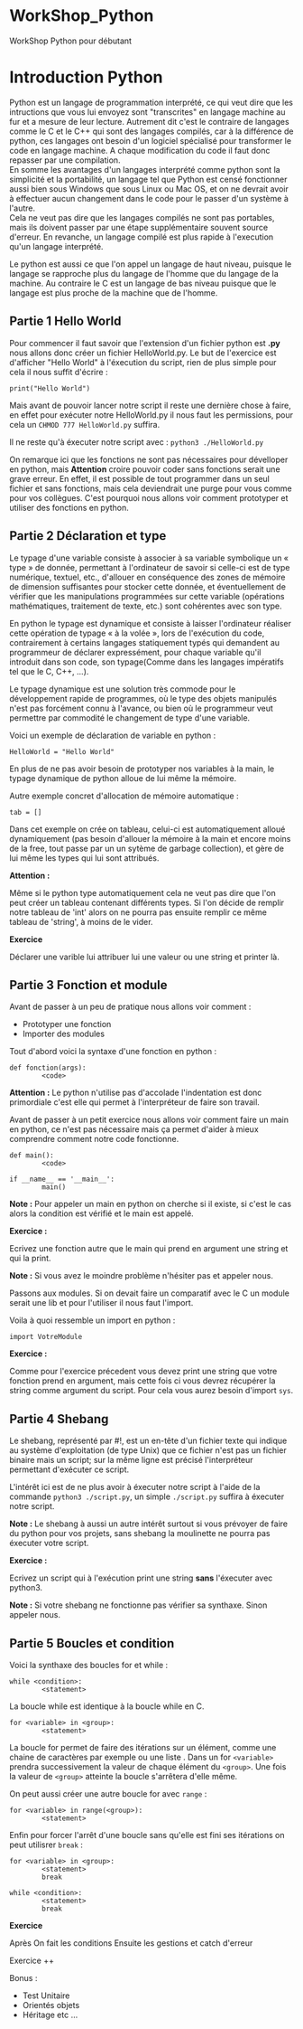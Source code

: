 # WorkShop_Python

WorkShop Python pour débutant

# Introduction Python

Python est un langage de programmation interprété, ce qui veut dire que les intructions que vous lui envoyez sont "transcrites" en langage machine au fur et a mesure de leur lecture.
Autrement dit c'est le contraire de langages comme le C et le C++ qui sont des langages compilés, car à la différence de python, ces langages ont besoin d'un logiciel spécialisé pour transformer le code en langage machine. A chaque modification du code il faut donc repasser par une compilation.  
En somme les avantages d'un langages interprété comme python sont la simplicité et la portabilité, un langage tel que Python est censé fonctionner aussi bien sous Windows que sous Linux ou Mac OS, et on ne devrait avoir à effectuer aucun changement dans le code pour le passer d'un système à l'autre.  
Cela ne veut pas dire que les langages compilés ne sont pas portables, mais ils doivent passer par une étape supplémentaire souvent source d'erreur. En revanche, un langage compilé est plus rapide à l'execution qu'un langage interprété.

Le python est aussi ce que l'on appel un langage de haut niveau, puisque le langage se rapproche plus du langage de l'homme que du langage de la machine. Au contraire le C est un langage de bas niveau puisque que le langage est plus proche de la machine que de l'homme.

## Partie 1 Hello World

Pour commencer il faut savoir que l'extension d'un fichier python est __.py__ nous allons donc créer un fichier HelloWorld.py. Le but de l'exercice est d'afficher "Hello World" à l'éxecution du script, rien de plus simple pour cela il nous suffit d'écrire :

`print("Hello World")`

Mais avant de pouvoir lancer notre script il reste une dernière chose à faire, en effet pour exécuter notre HelloWorld.py il nous faut les permissions, pour cela un `CHMOD 777 HelloWorld.py` suffira.

Il ne reste qu'à éxecuter notre script avec : `python3 ./HelloWorld.py`

On remarque ici que les fonctions ne sont pas nécessaires pour dévelloper en python, mais __Attention__ croire pouvoir coder sans fonctions serait une grave erreur. En effet, il est possible de tout programmer dans un seul fichier et sans fonctions, mais cela deviendrait une purge pour vous comme pour vos collègues. C'est pourquoi nous allons voir comment prototyper et utiliser des fonctions en python.

## Partie 2 Déclaration et type

Le typage d'une variable consiste à associer à sa variable symbolique un « type » de donnée, permettant à l'ordinateur de savoir si celle-ci est de type numérique, textuel, etc., d'allouer en conséquence des zones de mémoire de dimension suffisantes pour stocker cette donnée, et éventuellement de vérifier que les manipulations programmées sur cette variable (opérations mathématiques, traitement de texte, etc.) sont cohérentes avec son type.

En python le typage est dynamique et consiste à laisser l'ordinateur réaliser cette opération de typage « à la volée », lors de l'exécution du code, contrairement à certains langages statiquement typés qui demandent au programmeur de déclarer expressément, pour chaque variable qu'il introduit dans son code, son typage(Comme dans les langages impératifs tel que le C, C++, ...).

Le typage dynamique est une solution très commode pour le développement rapide de programmes, où le type des objets manipulés n'est pas forcément connu à l'avance, ou bien où le programmeur veut permettre par commodité le changement de type d'une variable.

Voici un exemple de déclaration de variable en python :

```
HelloWorld = "Hello World"
```

En plus de ne pas avoir besoin de prototyper nos variables à la main, le typage dynamique de python alloue de lui même la mémoire.

Autre exemple concret d'allocation de mémoire automatique :

```
tab = []
```
Dans cet exemple on crée on tableau, celui-ci est automatiquement alloué dynamiquement (pas besoin d'allouer la mémoire à la main et encore moins de la free, tout passe par un un sytème de garbage collection), et gère de lui même les types qui lui sont attribués.

__Attention :__

Même si le python type automatiquement cela ne veut pas dire que l'on peut créer un tableau contenant différents types. Si l'on décide de remplir notre tableau de 'int' alors on ne pourra pas ensuite remplir ce même tableau de 'string', à moins de le vider.

__Exercice__

Déclarer une varible lui attribuer lui une valeur ou une string et printer là.

## Partie 3 Fonction et module

Avant de passer à un peu de pratique nous allons voir comment :
* Prototyper une fonction
* Importer des modules

Tout d'abord voici la syntaxe d'une fonction en python :
```
def fonction(args):
        <code>
```
__Attention :__ Le python n'utilise pas d'accolade l'indentation est donc primordiale c'est elle qui permet à l'interpréteur de faire son travail.

Avant de passer à un petit exercice nous allons voir comment faire un main en python, ce n'est pas nécessaire mais ça permet d'aider à mieux comprendre comment notre code fonctionne.


```
def main():
        <code>

if __name__ == '__main__':
        main()
```
__Note :__ Pour appeler un main en python on cherche si il existe, si c'est le cas alors la condition est vérifié et le main est appelé.

__Exercice :__

Ecrivez une fonction autre que le main qui prend en argument une string et qui la print.

__Note :__ Si vous avez le moindre problème n'hésiter pas et appeler nous.

Passons aux modules. Si on devait faire un comparatif avec le C un module serait une lib et pour l'utiliser il nous faut l'import.

Voila à quoi ressemble un import en python :
```
import VotreModule
```

__Exercice :__

Comme pour l'exercice précedent vous devez print une string que votre fonction prend en argument, mais cette fois ci vous devrez récupérer la string comme argument du script. Pour cela vous aurez besoin d'import `sys`.

## Partie 4 Shebang

Le shebang, représenté par #!, est un en-tête d'un fichier texte qui indique au système d'exploitation (de type Unix) que ce fichier n'est pas un fichier binaire mais un script; sur la même ligne est précisé l'interpréteur permettant d'exécuter ce script.

L'intérêt ici est de ne plus avoir à éxecuter notre script à l'aide de la commande `python3 ./script.py`, un simple `./script.py` suffira à éxecuter notre script.

__Note :__ Le shebang à aussi un autre intérêt surtout si vous prévoyer de faire du python pour vos projets, sans shebang la moulinette ne pourra pas éxecuter votre script.

__Exercice :__

Ecrivez un script qui à l'exécution print une string __sans__ l'éxecuter avec python3.

__Note :__ Si votre shebang ne fonctionne pas vérifier sa synthaxe. Sinon appeler nous.

## Partie 5 Boucles et condition

Voici la synthaxe des boucles for et while :

```
while <condition>:
        <statement>
```
La boucle while est identique à la boucle while en C.

```
for <variable> in <group>:
        <statement>
```

La boucle for permet de faire des itérations sur un élément, comme une chaine de caractères par exemple ou une liste . 
Dans un for `<variable>` prendra successivement la valeur de chaque élément du `<group>`. Une fois la valeur de `<group>` atteinte la boucle s'arrêtera d'elle même.

On peut aussi créer une autre boucle for avec `range` :

```
for <variable> in range(<group>):
        <statement>
```

Enfin pour forcer l'arrêt d'une boucle sans qu'elle est fini ses itérations on peut utilisrer `break` :

```
for <variable> in <group>:
        <statement>
        break

while <condition>:
        <statement>
        break
```

__Exercice__



Après On fait les conditions
Ensuite les gestions et catch d'erreur

Exercice ++

Bonus :
- Test Unitaire
- Orientés objets
- Héritage etc ...